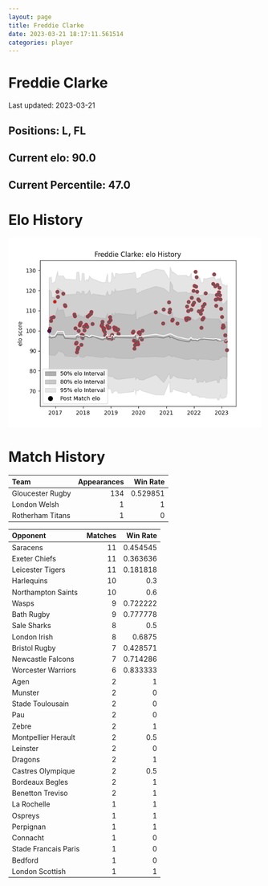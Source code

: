 ```yaml
---  
layout: page  
title: Freddie Clarke  
date: 2023-03-21 18:17:11.561514  
categories: player  
---
```

# Freddie Clarke


Last updated: 2023-03-21
## Positions: L, FL

## Current elo: 90.0

## Current Percentile: 47.0

# Elo History


![elo history](history_FreddieClarke.png)
# Match History


| Team             |   Appearances |   Win Rate |
|:-----------------|--------------:|-----------:|
| Gloucester Rugby |           134 |   0.529851 |
| London Welsh     |             1 |   1        |
| Rotherham Titans |             1 |   0        |

| Opponent             |   Matches |   Win Rate |
|:---------------------|----------:|-----------:|
| Saracens             |        11 |   0.454545 |
| Exeter Chiefs        |        11 |   0.363636 |
| Leicester Tigers     |        11 |   0.181818 |
| Harlequins           |        10 |   0.3      |
| Northampton Saints   |        10 |   0.6      |
| Wasps                |         9 |   0.722222 |
| Bath Rugby           |         9 |   0.777778 |
| Sale Sharks          |         8 |   0.5      |
| London Irish         |         8 |   0.6875   |
| Bristol Rugby        |         7 |   0.428571 |
| Newcastle Falcons    |         7 |   0.714286 |
| Worcester Warriors   |         6 |   0.833333 |
| Agen                 |         2 |   1        |
| Munster              |         2 |   0        |
| Stade Toulousain     |         2 |   0        |
| Pau                  |         2 |   0        |
| Zebre                |         2 |   1        |
| Montpellier Herault  |         2 |   0.5      |
| Leinster             |         2 |   0        |
| Dragons              |         2 |   1        |
| Castres Olympique    |         2 |   0.5      |
| Bordeaux Begles      |         2 |   1        |
| Benetton Treviso     |         2 |   1        |
| La Rochelle          |         1 |   1        |
| Ospreys              |         1 |   1        |
| Perpignan            |         1 |   1        |
| Connacht             |         1 |   0        |
| Stade Francais Paris |         1 |   0        |
| Bedford              |         1 |   0        |
| London Scottish      |         1 |   1        |